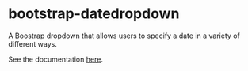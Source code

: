 bootstrap-datedropdown
======================

A Boostrap dropdown that allows users to specify a date in a variety of different ways.

See the documentation [here](http://eipiconsulting.github.io/bootstrap-datedropdown).
